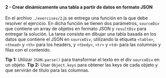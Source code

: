 #### 2 - Crear dinámicamente una tabla a partir de datos en formato JSON

En el archivo `./exercises/2`.js se entrega una función en la que debe resolver el ejercicio. En dicha función se tienen dos parámetros, `sourceDiv` que contiene un array de objetos en formato JSON y `resultDiv` para entregar la solución. La tarea consiste en dibujar una tabla basada en los datos que contiene el JSON en `sourceDiv`, utilizando la etiqueta `<table>`, `<thead>` y `<th>` para los headers, y `<tbody>`, `<tr>` y `<td>`  para las columnas y filas con el contenido.

**Tip 1:** Utilizar `JSON.parse()` para transformar el texto en el div `sourceDiv` en un objeto.
**Tip 2:** Usar `Object.keys` para obtener las keys de cada objeto y que servirán de título para las columnas.
